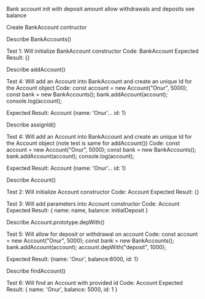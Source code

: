 Bank account
init with deposit amount
allow withdrawals and deposits
see balance

Create BankAccount contructor

Describe BankAccounts()

Test 1: Will initialize BankAccount constructor
Code: BankAccount
Expected Result: {}

Describe addAccount()

Test 4: Will add an Account into BankAccount and create an unique Id for the Account object
Code:
const account = new Account("Onur", 5000);
const bank = new BankAccounts();
bank.addAccount(account);
console.log(account);

Expected Result: Account {name: 'Onur'... id: 1}

Describe assignId()

Test 4: Will add an Account into BankAccount and create an unique Id for the Account object (note test is same for addAccount())
Code:
const account = new Account("Onur", 5000);
const bank = new BankAccounts();
bank.addAccount(account);
console.log(account);

Expected Result: Account {name: 'Onur'... id: 1}

Describe Account()

Test 2: Will initialize Account constructor
Code: Account
Expected Result: {}

Test 3: Will add parameters into Account constructor
Code: Account
Expected Result: { name: name, balance: initialDeposit }

Describe Account.prototype.depWith()

Test 5: Will allow for deposit or withdrawal on account
Code:
const account = new Account("Onur", 5000);
const bank = new BankAccounts();
bank.addAccount(account);
account.depWith("deposit", 1000);

Expected Result: {name: 'Onur', balance:6000, id: 1}

Describe findAccount()

Test 6: Will find an Account with provided id
Code: Account
Expected Result: { name: 'Onur', balance: 5000, id: 1 }
